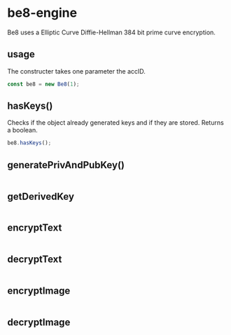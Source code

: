 # be8-engine
Be8 uses a Elliptic Curve Diffie-Hellman 384 bit prime curve encryption. 

## usage
The constructer takes one parameter the accID. 

```javascript
const be8 = new Be8(1);
```

## hasKeys()

Checks if the object already generated keys and if they are stored.
Returns a boolean.

```javascript
be8.hasKeys();
```

## generatePrivAndPubKey()

```javascript
```

## getDerivedKey

```javascript
```

## encryptText
 
```javascript
```

## decryptText

```javascript
```

## encryptImage

```javascript
```

## decryptImage

```javascript
```
